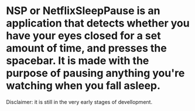 # NSP or NetflixSleepPause is an application that detects whether you have your eyes closed for a set amount of time, and presses the spacebar. It is made with the purpose of pausing anything you're watching when you fall asleep.

Disclaimer: it is still in the very early stages of devellopment.
